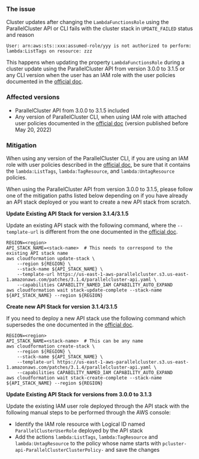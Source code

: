 ### The issue

Cluster updates after changing the `LambdaFunctionsRole` using the ParallelCluster API or CLI fails with the cluster stack in `UPDATE_FAILED` status and reason

```
User: arn:aws:sts::xxx:assumed-role/yyy is not authorized to perform: lambda:ListTags on resource: zzz
```

This happens when updating the property `LambdaFunctionsRole` during a cluster update using the ParallelCluster API from version 3.0.0 to 3.1.5 or any CLI version when the user has an IAM role with the user policies documented in the [official doc](https://docs.aws.amazon.com/parallelcluster/latest/ug/iam-roles-in-parallelcluster-v3.html#iam-roles-in-parallelcluster-v3-base-user-policy).

### Affected versions

* ParallelCluster API from 3.0.0 to 3.1.5 included
* Any version of ParallelCluster CLI, when using IAM role with attached user policies documented in the [official doc](https://docs.aws.amazon.com/parallelcluster/latest/ug/iam-roles-in-parallelcluster-v3.html#iam-roles-in-parallelcluster-v3-base-user-policy) (version published before May 20, 2022)

### Mitigation

When using any version of the ParallelCluster CLI, if you are using an IAM role with user policies described in the [official doc](https://docs.aws.amazon.com/parallelcluster/latest/ug/iam-roles-in-parallelcluster-v3.html#iam-roles-in-parallelcluster-v3-base-user-policy), be sure that it contains the `lambda:ListTags`, `lambda:TagResource`, and `lambda:UntagResource` policies.

When using the ParallelCluster API from version 3.0.0 to 3.1.5, please follow one of the mitigation paths listed below depending on if you have already an API stack deployed or you want to create a new API stack from scratch.

**Update Existing API Stack for version 3.1.4/3.1.5**

Update an existing API stack with the following command, where the `--template-url` is different from the one documented in the [official doc](https://docs.aws.amazon.com/parallelcluster/latest/ug/api-reference-v3.html#api-reference-update-v3).

```
REGION=<region>
API_STACK_NAME=<stack-name>  # This needs to correspond to the existing API stack name
aws cloudformation update-stack \
    --region ${REGION} \
    --stack-name ${API_STACK_NAME} \  
    --template-url https://us-east-1-aws-parallelcluster.s3.us-east-1.amazonaws.com/patches/3.1.4/parallelcluster-api.yaml \
    --capabilities CAPABILITY_NAMED_IAM CAPABILITY_AUTO_EXPAND
aws cloudformation wait stack-update-complete --stack-name ${API_STACK_NAME} --region ${REGION}
```

**Create new API Stack for version 3.1.4/3.1.5**

If you need to deploy a new API stack use the following command which supersedes the one documented in the [official doc](https://docs.aws.amazon.com/parallelcluster/latest/ug/api-reference-v3.html#api-reference-deploy-v3). 

```
REGION=<region>
API_STACK_NAME=<stack-name>  # This can be any name
aws cloudformation create-stack \
    --region ${REGION} \
    --stack-name ${API_STACK_NAME} \
    --template-url https://us-east-1-aws-parallelcluster.s3.us-east-1.amazonaws.com/patches/3.1.4/parallelcluster-api.yaml \
    --capabilities CAPABILITY_NAMED_IAM CAPABILITY_AUTO_EXPAND
aws cloudformation wait stack-create-complete --stack-name ${API_STACK_NAME} --region ${REGION}
```

**Update Existing API Stack for versions from 3.0.0 to 3.1.3**

Update the existing IAM user role deployed through the API stack with the following manual steps to be performed through the AWS console:

* Identify the IAM role resource with Logical ID named `ParallelClusterUserRole` deployed by the API stack
* Add the actions `lambda:ListTags`, `lambda:TagResource` and `lambda:UntagResource` to the policy whose name starts with `pcluster-api-ParallelClusterClusterPolicy-` and save the changes